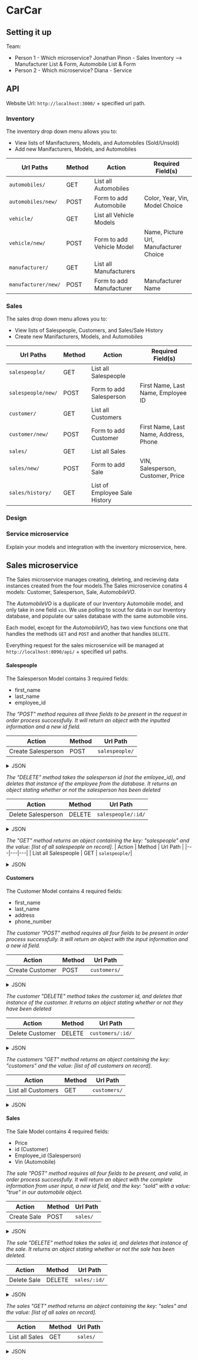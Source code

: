 # CarCar

## Setting it up

Team:

* Person 1 - Which microservice? Jonathan Pinon - Sales
    Inventory --> Manufacturer List & Form, Automobile List & Form
* Person 2 - Which microservice? Diana - Service

## API
Website Url: `http://localhost:3000/` + specified url path.

### Inventory
The inventory drop down menu allows you to:
- View lists of Manifacturers, Models, and Automobiles (Sold/Unsold) 
- Add new Manifacturers, Models, and Automobiles 

| Url Paths | Method | Action | Required Field(s) |
|---|---|---|---|
| `automobiles/` | GET | List all Automobiles | 
| `automobiles/new/` | POST | Form to add Automobile | Color, Year, Vin, Model Choice|
| `vehicle/` | GET | List all Vehicle Models |
| `vehicle/new/` | POST | Form to add Vehicle Model | Name, Picture Url, Manufacturer Choice|
| `manufacturer/` | GET | List all Manufacturers |
| `manufacturer/new/` | POST | Form to add Manufacturer | Manufacturer Name |

### Sales
The sales drop down menu allows you to:
- View lists of Salespeople, Customers, and Sales/Sale History
- Create new Manifacturers, Models, and Automobiles

| Url Paths | Method | Action | Required Field(s) |
|---|---|---|---|
| `salespeople/` | GET | List all Salespeople | 
| `salespeople/new/` | POST | Form to add Salesperson | First Name, Last Name, Employee ID|
| `customer/` | GET | List all Customers |
| `customer/new/` | POST | Form to add Customer | First Name, Last Name, Address, Phone|
| `sales/` | GET | List all Sales |
| `sales/new/` | POST | Form to add Sale| VIN, Salesperson, Customer, Price |
| `sales/history/` | GET | List of Employee Sale History |

### Design

### Service microservice

Explain your models and integration with the inventory
microservice, here.

## Sales microservice

The Sales microservice manages creating, deleting, and recieving data instances created from the four models.The Sales microservice conatins 4 models: Customer, Salesperson, Sale, *AutomobileVO*. 

The *AutomobileVO* is a duplicate of our Inventory Automobile model, and only take in one field `vin`. We use polling to scout for data in our Inventory database, and populate our sales database with the same automobile vins.

Each model, except for the *AutomobileVO*, has two view functions one that handles the methods `GET` and `POST` and another that handles `DELETE`.

Everything request for the sales microservice will be managed at `http://localhost:8090/api/` + specified url paths.

#### Salespeople


The Salesperson Model contains 3 required fields:

- first_name
- last_name
- employee_id

*The "POST" method requires all three fields to be present in the request in order process successfully. It will return an object with the inputted information and a new id field.* 


| Action | Method | Url Path |
|---|---|---|
| Create Salesperson | POST | `salespeople/`|
<details>
<summary>JSON</summary>
<br>

Sent:
```
{
    "first_name": "Bob",
    "last_name": "Saget",
    "employee_id": "BSag",
}
```
Returns:
```
{
    "first_name": "Bob",
    "last_name": "Saget",
    "employee_id": "BSag",
    "id": 2
}
```
</details>

*The "DELETE" method takes the salesperson id (not the emloyee_id), and deletes that instance of the employee from the database. It returns an object stating whether or not the salesperson has been deleted*

| Action | Method | Url Path |
|---|---|---|
| Delete Salesperson | DELETE | `salespeople/:id/`|
<details>
<summary>JSON</summary>

Returns:
```
{
    {"Employee Terminated": True}
}
```
</details>

*The "GET" method returns an object containing the key: "salespeople" and the value: [list of all salespeople on record].*
| Action | Method | Url Path |
|---|---|---|
| List all Salespeople | GET | `salespeople/`|
<details>
<summary>JSON</summary>
<br>

Returns:
```
{
"salespeople": [
    {
        "first_name": "Jonathan",
        "last_name": "Pinon",
        "employee_id": "JPinon",
        "id": 1
    },
    {
        "first_name": "Bob",
        "last_name": "Saget",
        "employee_id": "BSag",
        "id": 2
    }
]
}
```
</details>

#### Customers

The Customer Model contains 4 required fields:

- first_name
- last_name
- address
- phone_number

*The customer "POST" method requires all four fields to be present in order process successfully. It will return an object with the input information and a new id field.* 


| Action | Method | Url Path |
|---|---|---|
| Create Customer | POST | `customers/`|
<details>
<summary>JSON</summary>
<br>

Sent:
```
{
	"first_name": "Quentin",
	"last_name": "Tarantino",
	"address": "123 Hollywood Blvd, CA 90210",
	"phone_number": "323-443-8493",
}
```
Returns:
```
{
	"first_name": "Quentin",
	"last_name": "Tarantino",
	"address": "123 Hollywood Blvd, CA 90210",
	"phone_number": "323-443-8493",
	"id": 1
}
```
</details>

*The customer "DELETE" method takes the customer id, and deletes that instance of the customer. It returns an object stating whether or not they have been deleted*

| Action | Method | Url Path |
|---|---|---|
| Delete Customer | DELETE | `customers/:id/`|
<details>
<summary>JSON</summary>

Returns:
```
{
    {"Customer Deleted": True}
}
```
</details>

*The customers "GET" method returns an object containing the key: "customers" and the value: [list of all customers on record].*

| Action | Method | Url Path |
|---|---|---|
| List all Customers | GET | `customers/`|
<details>
<summary>JSON</summary>
<br>

Returns:
```
{
"customers":[
    {
            "first_name": "Quentin",
            "last_name": "Tarantino",
            "address": "123 Hollywood Blvd, CA 90210",
            "phone_number": "323-443-8493",
            "id": 1
        },
        {
            "first_name": "Ronnie",
            "last_name": "Coleman",
            "address": "124 Hollywood Blvd, CA 90210",
            "phone_number": "800-443-8456",
            "id": 2
        }
    ]
}
```
</details>

#### Sales

The Sale Model contains 4 required fields:

- Price
- id (Customer)
- Employee_id (Salesperson)
- Vin (Automobile)

*The sale "POST" method requires all four fields to be present, and valid, in order process successfully. It will return an object with the complete information from user input, a new id field, and the key: "sold" with a value: "true" in our automobile object.* 


| Action | Method | Url Path |
|---|---|---|
| Create Sale | POST | `sales/`|
<details>
<summary>JSON</summary>
<br>

Sent:
```
{
	"price": 200000.00,
	"customer": 5,
	"salesperson": "CJay",
	"automobile": "12345JONATHAN1998"
}
```
Returns:
```
{
	"price": 200000.0,
	"customer": {
		"first_name": "Quentin",
		"last_name": "Tarantino",
		"address": "123 Hollywood Blvd, CA 90210",
		"phone_number": "323-443-8493",
		"id": 5
	},
	"salesperson": {
		"first_name": "Charles",
		"last_name": "Jay",
		"employee_id": "CJay",
		"id": 2
	},
	"automobile": {
		"vin": "12345JONATHAN1998",
		"sold": true
	},
	"id": 1
}
```
</details>

*The sale "DELETE" method takes the sales id, and deletes that instance of the sale. It returns an object stating whether or not the sale has been deleted.*

| Action | Method | Url Path |
|---|---|---|
| Delete Sale | DELETE | `sales/:id/`|
<details>
<summary>JSON</summary>

Returns:
```
{
    {"Sale Removed": True}
}
```
</details>

*The sales "GET" method returns an object containing the key: "sales" and the value: [list of all sales on record].*

| Action | Method | Url Path |
|---|---|---|
| List all Sales | GET | `sales/`|
<details>
<summary>JSON</summary>
<br>

Returns:
```
{
"sales":[
    {
        "price": 200000.0,
        "customer": {
            "first_name": "Quentin",
            "last_name": "Tarantino",
            "address": "123 Hollywood Blvd, CA 90210",
            "phone_number": "323-443-8493",
            "id": 5
        },
        "salesperson": {
            "first_name": "Charles",
            "last_name": "Jay",
            "employee_id": "CJay",
            "id": 2
        },
        "automobile": {
            "vin": "12345JONATHAN1998",
            "sold": true
        },
        "id": 1
    },
        {
        "price": 73000,
        "customer": {
            "first_name": "Ronnie",
            "last_name": "Coleman",
            "address": "124 Hollywood Blvd, CA 90210",
            "phone_number": "800-443-8456",
            "id": 6
        },
        "salesperson": {
            "first_name": "Michael",
            "last_name": "Jordan",
            "employee_id": "MJordan",
            "id": 8
        },
        "automobile": {
            "vin": "091TACOMA0192TACO",
            "sold": true
        },
        "id": 15
    }
    ]
}
```
</details>